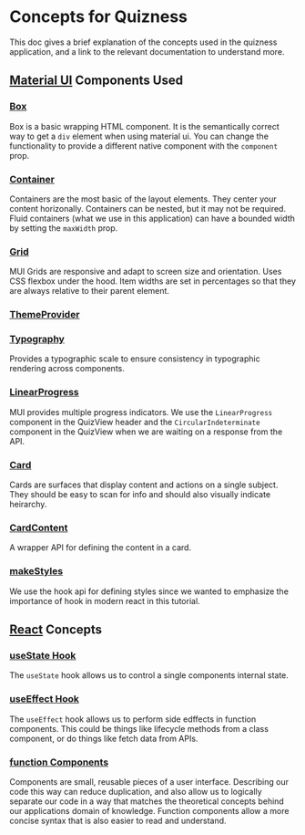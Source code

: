 # Concepts for Quizness

This doc gives a brief explanation of the concepts used in the quizness application, and a link to the relevant documentation to understand more.

## [Material UI](https://material-ui.com/) Components Used

### [Box](https://material-ui.com/components/box/)

Box is a basic wrapping HTML component. It is the semantically correct way to get a `div` element when using material ui. You can change the functionality to provide a different native component with the `component` prop.

### [Container](https://material-ui.com/components/container/)

Containers are the most basic of the layout elements. They center your content horizonally. Containers can be nested, but it may not be required. Fluid containers (what we use in this application) can have a bounded width by setting the `maxWidth` prop.

### [Grid](https://material-ui.com/grid/)

MUI Grids are responsive and adapt to screen size and orientation. Uses CSS flexbox under the hood. Item widths are set in percentages so that they are always relative to their parent element.

### [ThemeProvider](https://material-ui.com/customization/theming/#theme-provider)

### [Typography](https://material-ui.com/components/typography/)

Provides a typographic scale to ensure consistency in typographic rendering across components.

### [LinearProgress](https://material-ui.com/components/progress/)

MUI provides multiple progress indicators. We use the `LinearProgress` component in the QuizView header and the `CircularIndeterminate` component in the QuizView when we are waiting on a response from the API.

### [Card](https://material-ui.com/components/cards/)

Cards are surfaces that display content and actions on a single subject. They should be easy to scan for info and should also visually indicate heirarchy.

### [CardContent](https://material-ui.com/api/card-content/)

A wrapper API for defining the content in a card.

### [makeStyles](https://material-ui.com/styles/basics/)

We use the hook api for defining styles since we wanted to emphasize the importance of hook in modern react in this tutorial.

## [React](reactjs.org) Concepts

### [useState Hook](https://reactjs.org/docs/hooks-state.html)

The `useState` hook allows us to control a single components internal state.

### [useEffect Hook](https://reactjs.org/docs/hooks-effect.html)

The `useEffect` hook allows us to perform side edffects in function components. This could be things like lifecycle methods from a class component, or do things like fetch data from APIs.

### [function Components](https://reactjs.org/docs/components-and-props.html)

Components are small, reusable pieces of a user interface. Describing our code this way can reduce duplication, and also allow us to logically separate our code in a way that matches the theoretical concepts behind our applications domain of knowledge. Function components allow a more concise syntax that is also easier to read and understand.
